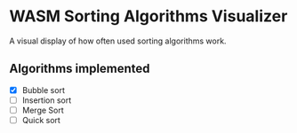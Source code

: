 # WASM Sorting Algorithms Visualizer
A visual display of how often used sorting algorithms work.

## Algorithms implemented
- [x] Bubble sort
- [ ] Insertion sort
- [ ] Merge Sort
- [ ] Quick sort